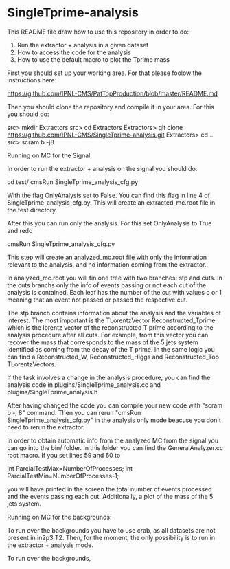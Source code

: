 SingleTprime-analysis
=====================

This README file draw how to use this repository in order to do:

1. Run the extractor + analysis in a given dataset
2. How to access the code for the analysis
3. How to use the default macro to plot the Tprime mass

First you should set up your working area. For that please foolow the instructions here:

https://github.com/IPNL-CMS/PatTopProduction/blob/master/README.md

Then you should clone the repository and compile it in your area. For this you should do:

src> mkdir Extractors
src> cd Extractors
Extractors> git clone https://github.com/IPNL-CMS/SingleTprime-analysis.git
Extractors> cd ..
src> scram b -j8

Running on MC for the Signal:

In order to run the extractor + analysis on the signal you should do:

cd test/
cmsRun SingleTprime_analysis_cfg.py

With the flag OnlyAnalysis set to False. You can find this flag in line 4 of SingleTprime_analysis_cfg.py. This will create an extracted_mc.root file in the test directory.

After this you can run only the analysis. For this set OnlyAnalysis to True and redo 

cmsRun SingleTprime_analysis_cfg.py

This step will create an analyzed_mc.root file with only the information relevant to the analysis, and no information coming from the extractor.

In analyzed_mc.root you will fin one tree with two branches: stp and cuts. In the cuts branchs only the info of events passing or not each cut of the analysis is contained. Each leaf has the number of the cut with values o or 1 meaning that an event not passed or passed the respective cut.

The stp branch contains information about the analysis and the variables of interest. The most important is the TLorentzVector Reconstructed_Tprime which is the lorentz vector of the reconstructed T prime according to the analysis procedure after all cuts. For example, from this vector you can recover the mass that corresponds to the mass of the 5 jets system identified as coming from the decay of the T prime. In the same logic you can find a Reconstructed_W, Reconstructed_Higgs and Reconstructed_Top TLorentzVectors.

If the task involves a change in the analysis procedure, you can find the analysis code in plugins/SingleTprime_analysis.cc and plugins/SingleTprime_analysis.h

After having changed the code you can compile your new code with "scram b -j 8" command. Then you can rerun "cmsRun SingleTprime_analysis_cfg.py" in the analysis only mode beacuse you don't need to rerun the extractor.

In order to obtain automatic info from the analyzed MC from the signal you can go into the bin/ folder. In this folder you can find the GeneralAnalyzer.cc root macro. If you set lines 59 and 60 to

  int ParcialTestMax=NumberOfProcesses;
  int ParcialTestMin=NumberOfProcesses-1;

you will have printed in the screen the total number of events processed and the events passing each cut. Additionally, a plot of the mass of the 5 jets system.

Running on MC for the backgrounds:

To run over the backgrounds you have to use crab, as all datasets are not present in in2p3 T2. Then, for the moment, the only possibility is to run in the extractor + analysis mode.

To run over the backgrounds, 
